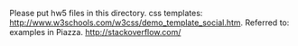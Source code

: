Please put hw5 files in this directory.
css templates: http://www.w3schools.com/w3css/demo_template_social.htm.
Referred to: 
examples in Piazza.
http://stackoverflow.com/



